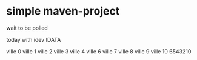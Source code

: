 # simple maven-project

wait to be polled

today with idev IDATA

ville 0
ville 1
ville 2
ville 3
ville 4
ville 6
ville 7
ville 8
ville 9
ville 10
6543210
